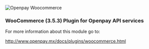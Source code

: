 ![Openpay Woocommerce](http://www.openpay.mx/img/github/woo-commerce.jpg)

### WooCommerce (3.5.3) Plugin for Openpay API services 
For more information about this module go to: 

http://www.openpay.mx/docs/plugins/woocommerce.html
